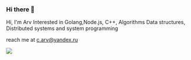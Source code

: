 ### Hi there 👋

Hi, I'm Arv
Interested in Golang,Node.js, C++, Algorithms Data structures, Distributed systems and system programming

reach me at c.arv@yandex.ru

<img align="left" src="https://github-readme-stats.vercel.app/api/top-langs/?username=arvpyrna&hide=html,ruby, scss" />


<!-- <a href="https://feisky.xyz/about"> -->
<!--   <img align="left" src="https://github-readme-stats.vercel.app/api?username=arvpyrna&show_icons=true" /> -->
<!-- </a> -->
<!-- <a href="https://feisky.xyz/about"> -->
<!-- </a> -->

